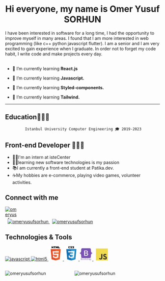 
<h1 align="center">
  Hi everyone, my name is Omer Yusuf SORHUN
</h1> 
I have been interested in software for a long time, I had the opportunity to improve myself in many areas. I found that I am more interested in web programming (like c++ python javascript flutter). I am a senior and I am very excited to gain experience when I graduate. In order not to forget my code habit, I write code and make projects every day.

<br>
<br>

- 🌱 I’m currently learning **React.js**

- 🌱 I’m currently learning **Javascript.**

- 🌱 I’m currently learning **Styled-components.**

- 🌱 I’m currently learning **Tailwind.**
<hr>

## Education👨🏻‍🎓
             Istanbul University Computer Engineering 🎓 2019-2023

## Front-end Developer 👨🏼‍💻

- 👨‍⚕️I'm an intern at isteCenter
- 👨‍💻learning new software technologies is my passion
- 📚I am currently a front-end student at Patika.dev.
- ☕My hobbies are e-commerce, playing video games, volunteer activities.



## Connect with me

  <a href="https://instagram.com/omeryusufsrhn" target="_blank"> <img src="https://upload.wikimedia.org/wikipedia/commons/9/96/Instagram.svg" alt="omeryusufsorhun" width="40" height="40" style="margin-right: 21em; display:block"/> </a> &nbsp;
  <a href="https://www.linkedin.com/in/%C3%B6mer-yusuf-sorhun-242045211/" target="_blank"> <img src="https://raw.githubusercontent.com/rahuldkjain/github-profile-readme-generator/master/src/images/icons/Social/linked-in-alt.svg" alt="omeryusufsorhun" width="35" height="45"/> </a> &nbsp;
  <a href="https://github.com/omeryusufsorhun" target="_blank"> <img src="https://visualstudio.microsoft.com/wp-content/uploads/2021/09/Octocat-1.svg" alt="omeryusufsorhun" width="40" height="45" /> </a> 

 

## Technologies & Tools

<p align="left"> 
   <a href="https://vuejs.org/" target="_blank"> <img src="https://upload.wikimedia.org/wikipedia/commons/thumb/9/95/Vue.js_Logo_2.svg/640px-Vue.js_Logo_2.svg.png" alt="javascript" width="40" height="40"/> </a>
  <a href="https://tr.reactjs.org/" target="_blank"> <img src="https://www.pngitem.com/pimgs/m/664-6644509_icon-react-js-logo-hd-png-download.png" alt="html5" width="41" height="41"/> </a>
  <a href="https://www.w3schools.com/html/" target="_blank"> <img src="https://raw.githubusercontent.com/devicons/devicon/master/icons/html5/html5-original-wordmark.svg" alt="html5" width="47" height="47"/> </a> 
  <a href="https://www.w3schools.com/css/" target="_blank"> <img src="https://raw.githubusercontent.com/devicons/devicon/master/icons/css3/css3-original-wordmark.svg" alt="css3" width="47" height="47"/> </a> 
  <a href="https://getbootstrap.com" target="_blank"> <img src="https://raw.githubusercontent.com/devicons/devicon/master/icons/bootstrap/bootstrap-plain-wordmark.svg" alt="bootstrap" width="41" height="41"/> </a> &nbsp;
  <a href="https://developer.mozilla.org/en-US/docs/Web/JavaScript" target="_blank"> <img src="https://raw.githubusercontent.com/devicons/devicon/master/icons/javascript/javascript-original.svg" alt="javascript" width="40" height="40"/> </a>
  
</p>

 
##
<p><img align="left" src="https://github-readme-stats.vercel.app/api/top-langs?username=omeryusufsorhun&show_icons=true&theme=radical&locale=en&layout=compact" width="44%" alt="omeryusufsorhun" /></p>
<p>&nbsp;<img align="rigt" src="https://github-readme-stats.vercel.app/api?username=omeryusufsorhun&show_icons=true&theme=radical" alt="omeryusufsorhun" width="53%" /></p>

[instagram]: https://www.instagram.com/omeryusufsrhn
[linkedin]: https://www.linkedin.com/in/%C3%B6mer-yusuf-sorhun-242045211/
[github]: https://github.com/omeryusufsorhun
